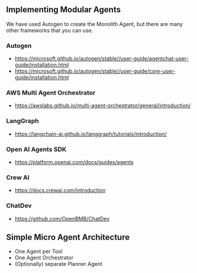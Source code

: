 ## Implementing Modular Agents
We have used Autogen to create the Monolith Agent, but there are many other frameworks that you can use.

### Autogen
- https://microsoft.github.io/autogen/stable//user-guide/agentchat-user-guide/installation.html
- https://microsoft.github.io/autogen/stable//user-guide/core-user-guide/installation.html

### AWS Multi Agent Orchestrator
- https://awslabs.github.io/multi-agent-orchestrator/general/introduction/

### LangGraph
- https://langchain-ai.github.io/langgraph/tutorials/introduction/

### Open AI Agents SDK
- https://platform.openai.com/docs/guides/agents

### Crew AI
- https://docs.crewai.com/introduction

### ChatDev
- https://github.com/OpenBMB/ChatDev


## Simple Micro Agent Architecture
- One Agent per Tool
- One Agent Orchestrator
- (Optionally) separate Planner Agent
